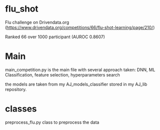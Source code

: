 # flu_shot
Flu challenge on Drivendata.org
(https://www.drivendata.org/competitions/66/flu-shot-learning/page/210/)

Ranked 66 over 1000 participant
(AUROC 0.8607)

# Main
main_competition.py is the main file with several approach taken: DNN, ML Classification, feature selection, hyperparameters search

the models are taken from my AJ_models_classifier stored in my AJ_lib repository.

# classes
preprocess_flu.py class to preprocess the data
